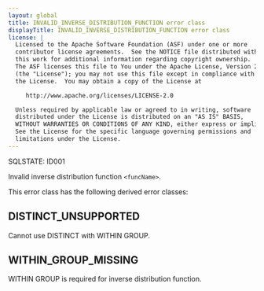 ```yaml
---
layout: global
title: INVALID_INVERSE_DISTRIBUTION_FUNCTION error class
displayTitle: INVALID_INVERSE_DISTRIBUTION_FUNCTION error class
license: |
  Licensed to the Apache Software Foundation (ASF) under one or more
  contributor license agreements.  See the NOTICE file distributed with
  this work for additional information regarding copyright ownership.
  The ASF licenses this file to You under the Apache License, Version 2.0
  (the "License"); you may not use this file except in compliance with
  the License.  You may obtain a copy of the License at

     http://www.apache.org/licenses/LICENSE-2.0

  Unless required by applicable law or agreed to in writing, software
  distributed under the License is distributed on an "AS IS" BASIS,
  WITHOUT WARRANTIES OR CONDITIONS OF ANY KIND, either express or implied.
  See the License for the specific language governing permissions and
  limitations under the License.
---
```


SQLSTATE: ID001

Invalid inverse distribution function `<funcName>`.

This error class has the following derived error classes:

## DISTINCT_UNSUPPORTED

Cannot use DISTINCT with WITHIN GROUP.

## WITHIN_GROUP_MISSING

WITHIN GROUP is required for inverse distribution function.



